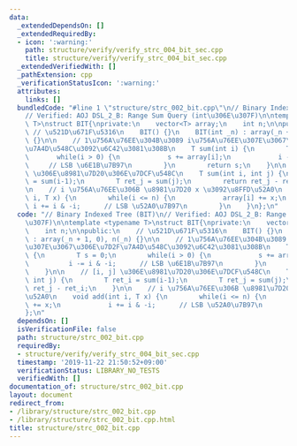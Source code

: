 ```yaml
---
data:
  _extendedDependsOn: []
  _extendedRequiredBy:
  - icon: ':warning:'
    path: structure/verify/verify_strc_004_bit_sec.cpp
    title: structure/verify/verify_strc_004_bit_sec.cpp
  _extendedVerifiedWith: []
  _pathExtension: cpp
  _verificationStatusIcon: ':warning:'
  attributes:
    links: []
  bundledCode: "#line 1 \"structure/strc_002_bit.cpp\"\n// Binary Indexed Tree (BIT)\n\
    // Verified: AOJ DSL_2_B: Range Sum Query (int\u306E\u307F)\n\ntemplate <typename\
    \ T>\nstruct BIT{\nprivate:\n    vector<T> array;\n    int n;\n\npublic:\n   \
    \ // \u521D\u671F\u5316\n    BIT() {}\n    BIT(int _n) : array(_n + 1, 0), n(_n)\
    \ {}\n\n    // 1\u756A\u76EE\u304B\u3089 i\u756A\u76EE\u307E\u3067\u306E\u7D2F\
    \u7A4D\u548C\u3092\u6C42\u3081\u308B\n    T sum(int i) {\n        T s = 0;\n \
    \       while(i > 0) {\n            s += array[i];\n            i -= i & -i; \
    \     // LSB \u6E1B\u7B97\n        }\n        return s;\n    }\n\n    // [i, j]\
    \ \u306E\u8981\u7D20\u306E\u7DCF\u548C\n    T sum(int i, int j) {\n        T ret_i\
    \ = sum(i-1);\n        T ret_j = sum(j);\n        return ret_j - ret_i;\n    }\n\
    \n    // i \u756A\u76EE\u306B \u8981\u7D20 x \u3092\u8FFD\u52A0\n    void add(int\
    \ i, T x) {\n        while(i <= n) {\n            array[i] += x;\n           \
    \ i += i & -i;      // LSB \u52A0\u7B97\n        }\n    }\n};\n"
  code: "// Binary Indexed Tree (BIT)\n// Verified: AOJ DSL_2_B: Range Sum Query (int\u306E\
    \u307F)\n\ntemplate <typename T>\nstruct BIT{\nprivate:\n    vector<T> array;\n\
    \    int n;\n\npublic:\n    // \u521D\u671F\u5316\n    BIT() {}\n    BIT(int _n)\
    \ : array(_n + 1, 0), n(_n) {}\n\n    // 1\u756A\u76EE\u304B\u3089 i\u756A\u76EE\
    \u307E\u3067\u306E\u7D2F\u7A4D\u548C\u3092\u6C42\u3081\u308B\n    T sum(int i)\
    \ {\n        T s = 0;\n        while(i > 0) {\n            s += array[i];\n  \
    \          i -= i & -i;      // LSB \u6E1B\u7B97\n        }\n        return s;\n\
    \    }\n\n    // [i, j] \u306E\u8981\u7D20\u306E\u7DCF\u548C\n    T sum(int i,\
    \ int j) {\n        T ret_i = sum(i-1);\n        T ret_j = sum(j);\n        return\
    \ ret_j - ret_i;\n    }\n\n    // i \u756A\u76EE\u306B \u8981\u7D20 x \u3092\u8FFD\
    \u52A0\n    void add(int i, T x) {\n        while(i <= n) {\n            array[i]\
    \ += x;\n            i += i & -i;      // LSB \u52A0\u7B97\n        }\n    }\n\
    };\n"
  dependsOn: []
  isVerificationFile: false
  path: structure/strc_002_bit.cpp
  requiredBy:
  - structure/verify/verify_strc_004_bit_sec.cpp
  timestamp: '2019-11-22 21:50:52+09:00'
  verificationStatus: LIBRARY_NO_TESTS
  verifiedWith: []
documentation_of: structure/strc_002_bit.cpp
layout: document
redirect_from:
- /library/structure/strc_002_bit.cpp
- /library/structure/strc_002_bit.cpp.html
title: structure/strc_002_bit.cpp
---
```

